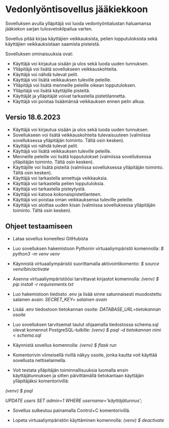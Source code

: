 # Vedonlyöntisovellus jääkiekkoon

Sovelluksen avulla ylläpitäjä voi luoda vedonlyöntialustan haluamansa jääkiekon sarjan tulosvetokilpailua varten. 

Sovellus pitää kirjaa käyttäjien veikkauksista, pelien lopputuloksista sekä käyttäjien veikkauksistaan saamista pisteistä.

Sovelluksen ominaisuuksia ovat:

* Käyttäjä voi kirjautua sisään ja ulos sekä luoda uuden tunnuksen.
* Ylläpitäjä voi lisätä sovellukseen veikkauskohteita.
* Käyttäjä voi nähdä tulevat pelit.
* Käyttäjä voi lisätä veikkauksen tuleville peleille.
* Ylläpitäjä voi lisätä menneille peleille oikean lopputuloksen.
* Ylläpitäjä voi lisätä käyttäjille pisteitä.
* Käyttäjät ja ylläpitäjät voivat tarkastella pistetilannetta.
* Käyttäjä voi poistaa lisäämänsä veikkauksen ennen pelin alkua. 

## Versio 18.6.2023

* Käyttäjä voi kirjautua sisään ja ulos sekä luoda uuden tunnuksen.
* Sovellukseen voi lisätä veikkauskohteita tulevaisuuteen (valmiissa sovelluksessa ylläpitäjän toiminto. Tältä osin kesken).
* Käyttäjä voi nähdä tulevat pelit.
* Käyttäjä voi lisätä veikkauksen tuleville peleille.
* Menneille peleille voi lisätä lopputulokset (valmiissa sovelluksessa ylläpitäjän toiminto. Tältä osin kesken).
* Käyttäjille voi lisätä pisteitä (valmiissa sovelluksessa ylläpitäjän toiminto. Tältä osin kesken).
* Käyttäjä voi tarkastella annettuja veikkauksia.
* Käyttäjä voi tarkastella pelien lopputuloksia. 
* Käyttäjä voi tarkastella pisteytystä.
* Käyttäjä voi katsoa kokonaispistetilanteen. 
* Käyttäjä voi poistaa oman veikkauksensa tuleville peleille.
* Käyttäjä voi aloittaa uuden kisan (valmiissa sovelluksessa ylläpitäjän toiminto. Tältä osin kesken).


## Ohjeet testaamiseen

- Lataa sovellus koneellesi GitHubista

- Luo sovelluksen hakemistoon Pythonin virtuaaliympäristö komennolla: *$ python3 -m venv venv*

- Käynnistä virtuaaliympäristö suorittamalla aktivointikomento: *$ source venv/bin/activate*

- Asenna virtuaaliympäristöösi tarvittavat kirjastot komennolla: *(venv) $ pip install -r requirements.txt*

- Luo hakemistoon tiedosto .env ja lisää sinne satunnaisesti muodostettu salainen avain: *SECRET_KEY= salainen avain*

- Lisää .env tiedostoon tietokannan osoite: *DATABASE_URL=tietokannan osoite*

- Luo sovelluksen tarvitsemat taulut ohjaamalla tiedostossa schema.sql olevat komennot PostgreSQL-tulkille: *(venv) $ psql -d tietokannan nimi < schema.sql*

- Käynnistä sovellus komennolla: *(venv) $ flask run*

- Komentorivin viimeisellä rivillä näkyy osoite, jonka kautta voit käyttää sovellusta nettiselaimella. 

- Voit testata ylläpitäjän toiminnallisuuksia luomalla ensin käyttäjätunnuksen ja sitten päivittämällä tietokantaan käyttäjän ylläpitäjäksi komentorivillä:

*(venv) $ psql*

*UPDATE users SET admin=1 WHERE username='käyttäjätunnus';*

- Sovellus sulkeutuu painamalla Control+C komentorivillä.

- Lopeta virtuaaliympäristön käyttäminen komennolla: *(venv) $ deactivate*


